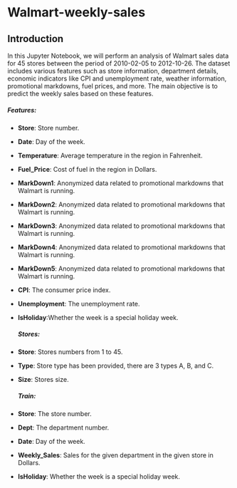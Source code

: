 # Walmart-weekly-sales
## Introduction
In this Jupyter Notebook, we will perform an analysis of Walmart sales data for 45 stores between the period of 2010-02-05 to 2012-10-26. The dataset includes various features such as store information, department details, economic indicators like CPI and unemployment rate, weather information, promotional markdowns, fuel prices, and more. The main objective is to predict the weekly sales based on these features.

##### Features:
* **Store**: Store number.
* **Date**: Day of the week.
* **Temperature**: Average temperature in the region in Fahrenheit.
* **Fuel_Price**: Cost of fuel in the region in Dollars.
* **MarkDown1**: Anonymized data related to promotional markdowns that Walmart is running.
* **MarkDown2**: Anonymized data related to promotional markdowns that Walmart is running.
* **MarkDown3**: Anonymized data related to promotional markdowns that Walmart is running.
* **MarkDown4**: Anonymized data related to promotional markdowns that Walmart is running.
* **MarkDown5**: Anonymized data related to promotional markdowns that Walmart is running.
* **CPI**: The consumer price index.
* **Unemployment**: The unemployment rate.
* **IsHoliday**:Whether the week is a special holiday week.

  ##### Stores:
* **Store**: Stores numbers from 1 to 45.
* **Type**: Store type has been provided, there are 3 types A, B, and C.
* **Size**: Stores size.

  ##### Train:
* **Store**: The store number. 
* **Dept**: The department number. 
* **Date**: Day of the week.
* **Weekly_Sales**: Sales for the given department in the given store in Dollars.
* **IsHoliday**: Whether the week is a special holiday week.
  
